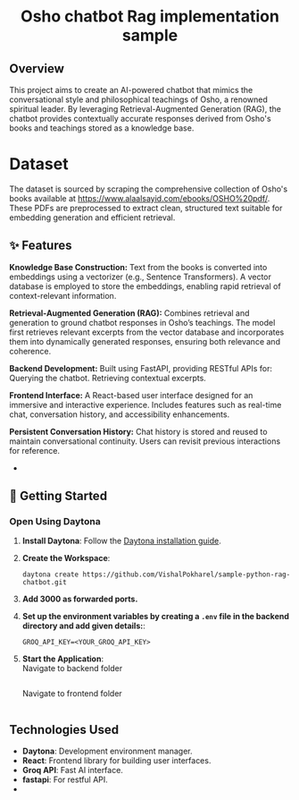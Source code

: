 # <p align="center">Osho chatbot Rag implementation sample </p>

## Overview
This project aims to create an AI-powered chatbot that mimics the conversational style and philosophical teachings of Osho, a renowned spiritual leader. By leveraging Retrieval-Augmented Generation (RAG), the chatbot provides contextually accurate responses derived from Osho's books and teachings stored as a knowledge base.


# Dataset 
The dataset is sourced by scraping the comprehensive collection of Osho's books available at https://www.alaalsayid.com/ebooks/OSHO%20pdf/.
These PDFs are preprocessed to extract clean, structured text suitable for embedding generation and efficient retrieval.

## ✨ Features  

**Knowledge Base Construction:**
Text from the books is converted into embeddings using a vectorizer (e.g., Sentence Transformers).
A vector database is employed to store the embeddings, enabling rapid retrieval of context-relevant information.

**Retrieval-Augmented Generation (RAG):**
Combines retrieval and generation to ground chatbot responses in Osho’s teachings.
The model first retrieves relevant excerpts from the vector database and incorporates them into dynamically generated responses, ensuring both relevance and coherence.

**Backend Development:**
Built using FastAPI, providing RESTful APIs for:
Querying the chatbot.
Retrieving contextual excerpts.


**Frontend Interface:**
A React-based user interface designed for an immersive and interactive experience.
Includes features such as real-time chat, conversation history, and accessibility enhancements.

**Persistent Conversation History:**
Chat history is stored and reused to maintain conversational continuity.
Users can revisit previous interactions for reference.

-
## 🚀 Getting Started  

### Open Using Daytona  

1. **Install Daytona**: Follow the [Daytona installation guide](https://www.daytona.io/docs/installation/installation/).  
2. **Create the Workspace**:  
   ```  
   daytona create https://github.com/VishalPokharel/sample-python-rag-chatbot.git
   ```  

3. **Add 3000 as forwarded ports.**
3. **Set up the environment variables by creating a ```.env``` file in the backend directory and add given details:**: 
   ```  
   GROQ_API_KEY=<YOUR_GROQ_API_KEY>
   ```  

4. **Start the Application**:  
   Navigate to backend folder 
      ```poetry run uvicorn src.app:app --reload
      ```  
   Navigate to frontend folder 
      ```npm start
      ```  

## Technologies Used

- **Daytona**: Development environment manager.  
- **React**: Frontend library for building user interfaces.    
- **Groq API**: Fast AI interface.
- **fastapi**: For restful API.  
- 
